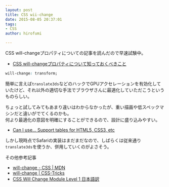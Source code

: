 ```yaml
---
layout: post
title: CSS wii-change
date: 2015-08-05 20:37:01
tags:
- CSS
author: hirofumi

---
```

CSS will-changeプロパティについての記事を読んだので早速試験中。

-   [CSS will-changeプロパティについて知っておくべきこと](https://dev.opera.com/articles/ja/css-will-change-property/)

```css
will-change: transform;
```

簡単に言えば`translate3ds`などのハックでGPUアクセレーションを有効化していたけど、それ以外の適切な手法でブラウザさんに最適化していただこうというものらしい。

ちょっと試してみてもあまり違いはわからなかったが、重い描画や低スペックマシンだと違いがでてくるのかも。  
何より最適化の意図を明確にすることができるので、設計に盛り込みやすい。

-   [Can I use… Support tables for HTML5, CSS3, etc](http://caniuse.com/#feat=will-change)

しかし現時点でSafariの実装はまだまだなので、しばらくは従来通り`translate3ds`を使うか、併用していくのがよさそう。

その他参考記事

-   [will-change - CSS | MDN](https://developer.mozilla.org/ja/docs/Web/CSS/will-change)
-   [will-change | CSS-Tricks](https://css-tricks.com/almanac/properties/w/will-change/)
-   [CSS Will Change Module Level 1 日本語訳](http://www.hcn.zaq.ne.jp/___/WEB/css-will-change-ja.html)